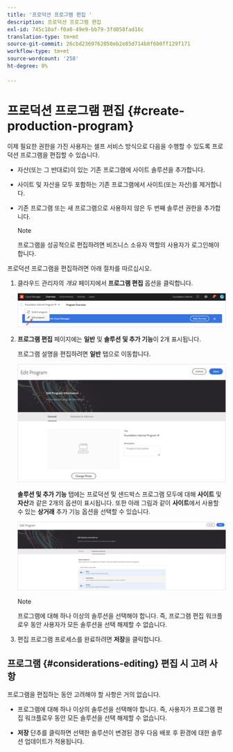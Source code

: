 ```yaml
---
title: '프로덕션 프로그램 편집 '
description: 프로덕션 프로그램 편집
exl-id: 745c10af-f0a0-49e9-bb79-3fd058fad16c
translation-type: tm+mt
source-git-commit: 26cbd2369762050eb2e85d714b8f6b0ff129f171
workflow-type: tm+mt
source-wordcount: '258'
ht-degree: 0%

---
```


# 프로덕션 프로그램 편집 {#create-production-program}

이제 필요한 권한을 가진 사용자는 셀프 서비스 방식으로 다음을 수행할 수 있도록 프로덕션 프로그램을 편집할 수 있습니다.

* 자산(또는 그 반대로)이 있는 기존 프로그램에 사이트 솔루션을 추가합니다.
* 사이트 및 자산을 모두 포함하는 기존 프로그램에서 사이트(또는 자산)를 제거합니다.
* 기존 프로그램 또는 새 프로그램으로 사용하지 않은 두 번째 솔루션 권한을 추가합니다.

   >[!NOTE]
   >프로그램을 성공적으로 편집하려면 비즈니스 소유자 역할의 사용자가 로그인해야 합니다.

프로덕션 프로그램을 편집하려면 아래 절차를 따르십시오.

1. 클라우드 관리자의 *개요* 페이지에서 **프로그램 편집** 옵션을 클릭합니다.

   ![](assets/edit-program-overview.png)

1. **프로그램 편집** 페이지에는 **일반** 및 **솔루션 및 추가 기능**&#x200B;이 2개 표시됩니다.

   프로그램 설명을 편집하려면 **일반** 탭으로 이동합니다.

   ![](assets/edit-program-general.png)

   **솔루션 및 추가 기능** 탭에는 프로덕션 및 샌드박스 프로그램 모두에 대해 **사이트** 및 **자산**&#x200B;과 같은 2개의 옵션이 표시됩니다. 또한 아래 그림과 같이 **사이트**&#x200B;에서 사용할 수 있는 **상거래** 추가 기능 옵션을 선택할 수 있습니다.

   ![](assets/edit-prg.png)

   >[!NOTE]
   >프로그램에 대해 하나 이상의 솔루션을 선택해야 합니다. 즉, 프로그램 편집 워크플로우 동안 사용자가 모든 솔루션을 선택 해제할 수 없습니다.

1. 편집 프로그램 프로세스를 완료하려면 **저장**&#x200B;을 클릭합니다.


## 프로그램 {#considerations-editing} 편집 시 고려 사항

프로그램을 편집하는 동안 고려해야 할 사항은 거의 없습니다.

* 프로그램에 대해 하나 이상의 솔루션을 선택해야 합니다. 즉, 사용자가 프로그램 편집 워크플로우 동안 모든 솔루션을 선택 해제할 수 없습니다.

* **저장** 단추를 클릭하면 선택한 솔루션이 변경된 경우 다음 배포 후 환경에 대한 솔루션 업데이트가 적용됩니다.
